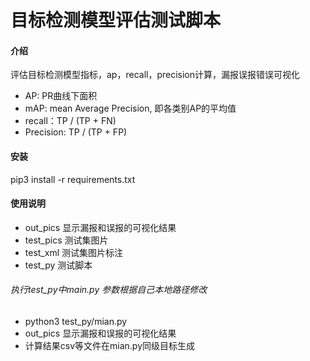 # 目标检测模型评估测试脚本

#### 介绍
评估目标检测模型指标，ap，recall，precision计算，漏报误报错误可视化
- AP: PR曲线下面积
- mAP: mean Average Precision, 即各类别AP的平均值
- recall：TP / (TP + FN)
- Precision: TP / (TP + FP)

#### 安装
pip3 install -r requirements.txt

#### 使用说明
- out_pics     显示漏报和误报的可视化结果
- test_pics    测试集图片
- test_xml     测试集图片标注
- test_py      测试脚本

###### 执行test_py中main.py 参数根据自己本地路径修改
- python3 test_py/mian.py
- out_pics 显示漏报和误报的可视化结果
- 计算结果csv等文件在mian.py同级目标生成